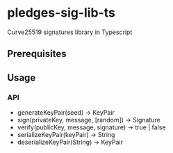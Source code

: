 # pledges-sig-lib-ts
Curve25519 signatures library in Typescript

## Prerequisites

## Usage

### API

* generateKeyPair(seed) -> KeyPair
* sign(privateKey, message, [random]) -> Signature
* verify(publicKey, message, signature) -> true | false
* serializeKeyPair(keyPair) -> String
* deserializeKeyPair(String) -> KeyPair
